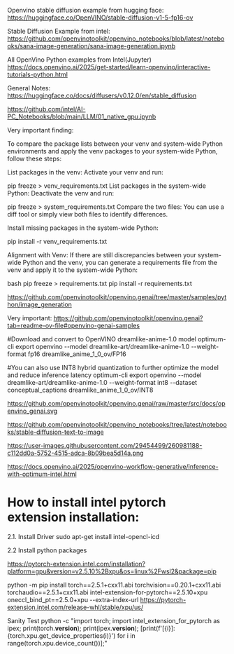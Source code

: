 
Openvino stable diffusion example from hugging face:
https://huggingface.co/OpenVINO/stable-diffusion-v1-5-fp16-ov


Stable Diffusion Example from intel:
https://github.com/openvinotoolkit/openvino_notebooks/blob/latest/notebooks/sana-image-generation/sana-image-generation.ipynb


All OpenVino Python examples from Intel(Jupyter)
https://docs.openvino.ai/2025/get-started/learn-openvino/interactive-tutorials-python.html



General Notes:
https://huggingface.co/docs/diffusers/v0.12.0/en/stable_diffusion


https://github.com/intel/AI-PC_Notebooks/blob/main/LLM/01_native_gpu.ipynb



Very important finding:

To compare the package lists between your venv and system-wide Python environments and apply the venv packages to your system-wide Python, follow these steps:

List packages in the venv:
Activate your venv and run:

pip freeze > venv_requirements.txt
List packages in the system-wide Python:
Deactivate the venv and run:

pip freeze > system_requirements.txt
Compare the two files:
You can use a diff tool or simply view both files to identify differences.

Install missing packages in the system-wide Python:

pip install -r venv_requirements.txt

Alignment with Venv:
If there are still discrepancies between your system-wide Python and the venv, you can generate a requirements file from the venv and apply it to the system-wide Python:

bash
pip freeze > requirements.txt
pip install -r requirements.txt

https://github.com/openvinotoolkit/openvino.genai/tree/master/samples/python/image_generation


Very important:
https://github.com/openvinotoolkit/openvino.genai?tab=readme-ov-file#openvino-genai-samples

#Download and convert to OpenVINO dreamlike-anime-1.0 model
optimum-cli export openvino --model dreamlike-art/dreamlike-anime-1.0 --weight-format fp16 dreamlike_anime_1_0_ov/FP16

#You can also use INT8 hybrid quantization to further optimize the model and reduce inference latency
optimum-cli export openvino --model dreamlike-art/dreamlike-anime-1.0 --weight-format int8 --dataset conceptual_captions dreamlike_anime_1_0_ov/INT8

https://github.com/openvinotoolkit/openvino.genai/raw/master/src/docs/openvino_genai.svg


https://github.com/openvinotoolkit/openvino_notebooks/tree/latest/notebooks/stable-diffusion-text-to-image

https://user-images.githubusercontent.com/29454499/260981188-c112dd0a-5752-4515-adca-8b09bea5d14a.png


https://docs.openvino.ai/2025/openvino-workflow-generative/inference-with-optimum-intel.html

How to install intel pytorch extension installation:
====================================================

2.1. Install Driver
sudo apt-get install intel-opencl-icd

2.2 Install python packages

https://pytorch-extension.intel.com/installation?platform=gpu&version=v2.5.10%2Bxpu&os=linux%2Fwsl2&package=pip

python -m pip install torch==2.5.1+cxx11.abi torchvision==0.20.1+cxx11.abi torchaudio==2.5.1+cxx11.abi intel-extension-for-pytorch==2.5.10+xpu oneccl_bind_pt==2.5.0+xpu --extra-index-url https://pytorch-extension.intel.com/release-whl/stable/xpu/us/

Sanity Test
python -c "import torch; import intel_extension_for_pytorch as ipex; print(torch.__version__); print(ipex.__version__); [print(f'[{i}]: {torch.xpu.get_device_properties(i)}') for i in range(torch.xpu.device_count())];"